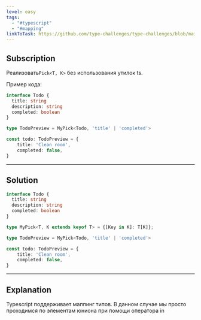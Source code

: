 ```yaml
---
level: easy
tags:
  - "#typescript"
  - "#mapping"
linkToTask: https://github.com/type-challenges/type-challenges/blob/main/questions/00004-easy-pick/README.md
---
```

## Subscription

Реализовать`Pick<T, K>` без использования утилок ts.

Пример кода:

```typescript
interface Todo {
  title: string
  description: string
  completed: boolean
}

type TodoPreview = MyPick<Todo, 'title' | 'completed'>

const todo: TodoPreview = {
    title: 'Clean room',
    completed: false,
}
```

---
## Solution

```typescript
interface Todo {
  title: string
  description: string
  completed: boolean
}

type MyPick<T, K extends keyof T> = {[Key in K]: T[K]};

type TodoPreview = MyPick<Todo, 'title' | 'completed'>

const todo: TodoPreview = {
    title: 'Clean room',
    completed: false,
}
```

---
## Explanation

Typescript поддерживает маппинг типов. В данном случае мы просто проходимся по элементам юниона при помощи оператора in